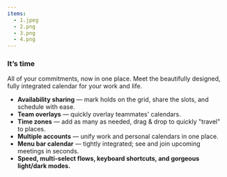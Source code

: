 ```yaml
---
items:
  - 1.jpeg
  - 2.png
  - 3.png
  - 4.png
---
```


### It’s time

All of your commitments, now in one place. Meet the beautifully designed, fully integrated calendar for your work and life.

- **Availability sharing** — mark holds on the grid, share the slots, and schedule with ease.
- **Team overlays** — quickly overlay teammates' calendars.
- **Time zones** — add as many as needed, drag & drop to quickly "travel" to places.
- **Multiple accounts** — unify work and personal calendars in one place.
- **Menu bar calendar** — tightly integrated; see and join upcoming meetings in seconds.
- **Speed, multi-select flows, keyboard shortcuts, and gorgeous light/dark modes.**
